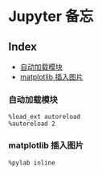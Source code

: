 Jupyter 备忘
===

Index
---
<!-- TOC -->

- [自动加载模块](#自动加载模块)
- [matplotlib 插入图片](#matplotlib-插入图片)

<!-- /TOC -->


### 自动加载模块
``` 
%load_ext autoreload
%autoreload 2
```

### matplotlib 插入图片
```
%pylab inline
```